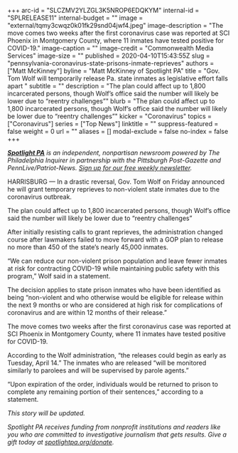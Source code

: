 +++
arc-id = "SLCZMV2YLZGL3K5NROP6EDQKYM"
internal-id = "SPLRELEASE11"
internal-budget = ""
image = "external/tqmy3cwqz0k01fk29snd04jwf4.jpeg"
image-description = "The move comes two weeks after the first coronavirus case was reported at SCI Phoenix in Montgomery County, where 11 inmates have tested positive for COVID-19."
image-caption = ""
image-credit = "Commonwealth Media Services"
image-size = ""
published = 2020-04-10T15:43:55Z
slug = "pennsylvania-coronavirus-state-prisons-inmate-reprieves"
authors = ["Matt McKinney"]
byline = "Matt McKinney of Spotlight PA"
title = "Gov. Tom Wolf will temporarily release Pa. state inmates as legislative effort falls apart  "
subtitle = ""
description = "The plan could affect up to 1,800 incarcerated persons, though Wolf’s office said the number will likely be lower due to “reentry challenges”"
blurb = "The plan could affect up to 1,800 incarcerated persons, though Wolf’s office said the number will likely be lower due to “reentry challenges”"
kicker = "Coronavirus"
topics = ["Coronavirus"]
series = ["Top News"]
linktitle = ""
suppress-featured = false
weight = 0
url = ""
aliases = []
modal-exclude = false
no-index = false
+++

<a href="https://www.spotlightpa.org/"><i><b>Spotlight PA</b></i></a><i> is an independent, nonpartisan newsroom powered by The Philadelphia Inquirer in partnership with the Pittsburgh Post-Gazette and PennLive/Patriot-News. </i><a href="https://www.spotlightpa.org/newsletters"><i>Sign up for our free weekly newsletter</i></a><i>.</i>

HARRISBURG — In a drastic reversal, Gov. Tom Wolf on Friday announced he will grant temporary reprieves to non-violent state inmates due to the coronavirus outbreak.

The plan could affect up to 1,800 incarcerated persons, though Wolf’s office said the number will likely be lower due to “reentry challenges”

After initially resisting calls to grant reprieves, the administration changed course after lawmakers failed to move forward with a GOP plan to release no more than 450 of the state’s nearly 45,000 inmates.

“We can reduce our non-violent prison population and leave fewer inmates at risk for contracting COVID-19 while maintaining public safety with this program,” Wolf said in a statement.

The decision applies to state prison inmates who have been identified as being “non-violent and who otherwise would be eligible for release within the next 9 months or who are considered at high risk for complications of coronavirus and are within 12 months of their release.”

The move comes two weeks after the first coronavirus case was reported at SCI Phoenix in Montgomery County, where 11 inmates have tested positive for COVID-19.

According to the Wolf administration, “the releases could begin as early as Tuesday, April 14.” The inmates who are released “will be monitored similarly to parolees and will be supervised by parole agents.”

“Upon expiration of the order, individuals would be returned to prison to complete any remaining portion of their sentences,” according to a statement. 

<i>This story will be updated. </i>

<i>Spotlight PA receives funding from nonprofit institutions and readers like you who are committed to investigative journalism that gets results. Give a gift today at </i><a href="https://www.spotlightpa.org/donate"><i>spotlightpa.org/donate</i></a><i>.</i>
